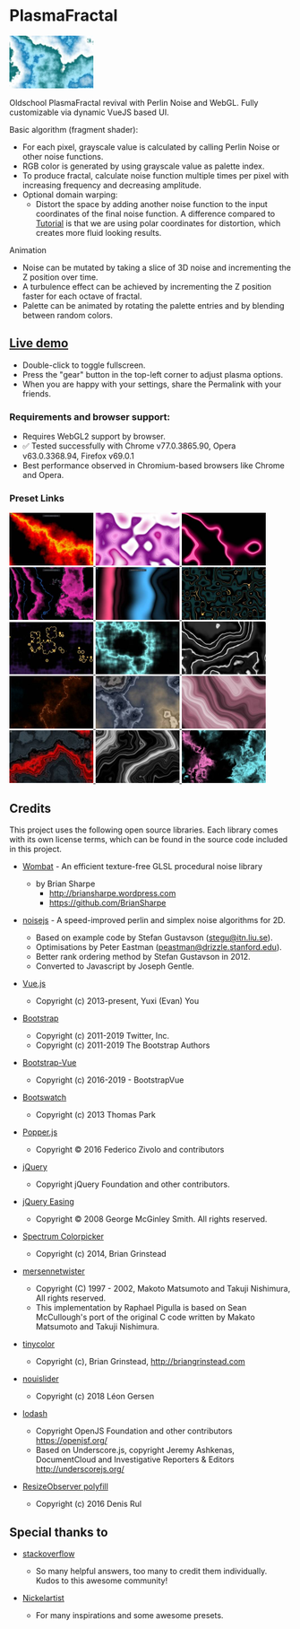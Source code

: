 # PlasmaFractal

<img src="/screenshots/thumbs/SeethingOnWhite.jpg" alt="Screenshot" title="Screenshot" width="150">

Oldschool PlasmaFractal revival with Perlin Noise and WebGL.
Fully customizable via dynamic VueJS based UI. 

Basic algorithm (fragment shader):
- For each pixel, grayscale value is calculated by calling Perlin Noise or other noise functions.
- RGB color is generated by using grayscale value as palette index.
- To produce fractal, calculate noise function multiple times per pixel with increasing frequency and decreasing amplitude.
- Optional domain warping:
  - Distort the space by adding another noise function to the input coordinates of the final noise function. A difference compared to [Tutorial](http://www.iquilezles.org/www/articles/warp/warp.htm) is that we are using polar coordinates for distortion, which creates more fluid looking results.

Animation
- Noise can be mutated by taking a slice of 3D noise and incrementing the Z position over time.
- A turbulence effect can be achieved by incrementing the Z position faster for each octave of fractal.
- Palette can be animated by rotating the palette entries and by blending between random colors.

## [Live demo](https://zett42.github.io/plasmafractal-gl/)
- Double-click to toggle fullscreen.
- Press the "gear" button in the top-left corner to adjust plasma options.
- When you are happy with your settings, share the Permalink with your friends.

### Requirements and browser support:
- Requires WebGL2 support by browser.
- :white_check_mark: Tested successfully with Chrome v77.0.3865.90, Opera v63.0.3368.94, Firefox v69.0.1
- Best performance observed in Chromium-based browsers like Chrome and Opera.
  
### Preset Links
<a href="https://zett42.github.io/plasmafractal-gl/?f=.09&o=12&g=.57&l=2.13&a=5.5&n=p3&pg=0&icp=1&pbf=ib&pfb=ob&ps=.5&pb=.75&pbg=000000&cp=.149_000000_l+.7_8a0000_l+.845_f0c000_ios+.514_000000_i2+.99_8a0000_o2+.77_ff0000_ios+.92_f90000_l&acp=0&ntu=1.69&inm=1&ns=.03&ptde=10.&ptd=.1&ipr=0&prs=.1#">
   <img src="/screenshots/thumbs/Fiery.jpg" alt="Fiery" title="Fiery" width="150">
</a>
<a href="https://zett42.github.io/plasmafractal-gl/?f=.47&o=7&g=.5&l=2.31&a=4.4&n=p3&pg=0&icp=1&pbf=ib&pfb=ob&ps=.5&pb=.75&pbg=000000&cp=.2_6d0b86_ios213+.1_ffffff_io2+.62_ba0c9f_o2+.49_faa3f8_i2&acp=1&ntu=2.23&inm=1&ns=.03&ptde=10.&ptd=10.&ipr=0&prs=.1#">
  <img src="/screenshots/thumbs/DirtyContrastOnWhite.jpg" alt="Dirty Contrast on White - by Nickelartist" title="Dirty Contrast on White - by Nickelartist" width="150">
</a>
<a href="https://zett42.github.io/plasmafractal-gl/?f=.94&o=4&g=.58&l=2&a=3.2&n=p3&pg=0&icp=1&pbf=ib&pfb=ob&ps=.5&pb=.75&pbg=000000&cp=.6_62f8ff_l+.29_000000_i2+.835_000000_l+.55_62f8ff_l+.54_00bcc6_l+.61_00bcc6_o2&acp=1&ntd=5.4&ntu=2.22&prd=120.&ptde=10.&ptd=10.#">
  <img src="/screenshots/thumbs/NeonTapes.jpg" alt="Neon Tapes" title="Neon Tapes" width="150">
</a>
<a href="https://zett42.github.io/plasmafractal-gl/?f=.49&o=11&g=.5&l=2&a=7.4&n=p3&pg=0&icp=1&pbf=ib&pfb=ob&ps=.5&pb=.75&pbg=000000&cp=.47_000000_l+.48_b9faff_l+.48_000000_l+.56_dd2ff0_ios25+.87_000000_l+.05_000000_l+.07_1ab4ce_l+.09_000000_l&acp=1&ntu=2&inm=1&ns=.02&ptde=10.&ptd=5.&ipr=0&prs=.1#">
  <img src="/screenshots/thumbs/Lines-n-clouds.jpg" alt="Lines and Clouds - by Nickelartist" title="Lines and Clouds - by Nickelartist" width="150">
</a>
<a href="https://zett42.github.io/plasmafractal-gl/?f=.15&o=7&g=.55&l=2&a=4.5&n=p3&pg=0&icp=0&pbf=ios&pfb=ob&ps=.69&pb=1&pbg=000000&cp=0_000000_i2+.25_00bfff_o2+.5_000000_i2+.75_dc0000_o2&acp=0&ntu=1.56&inm=1&ns=.02&ptde=10.&ptd=10.&ipr=1&prs=.01#">
  <img src="/screenshots/thumbs/LavaLamp.jpg" alt="Lava Lamp" title="Lava Lamp" width="150">
</a>
<a href="https://zett42.github.io/plasmafractal-gl/?f=5.43&o=2&g=.55&l=3.7&a=3.8&n=v3&pg=0&icp=1&pbf=ios&pfb=ob&ps=.69&pb=1&pbg=000000&cp=0_000000_io2+.34_123538_io2+.715_000000_io4+.75_ffce5b_io2+.777_000000_l&acp=0&ntu=1&inm=1&ns=.09&ptde=10.&ptd=10.&ipr=0&prs=.1#">
  <img src="/screenshots/thumbs/GoldenLines.jpg" alt="Golden Lines" title="Golden Lines" width="150">
</a>
<a href="https://zett42.github.io/plasmafractal-gl/?f=.14&o=5&g=.55&l=3.7&a=4.9&n=c3&pg=0&icp=1&pbf=ios&pfb=ob&ps=.69&pb=1&pbg=000000&cp=0_000000_io2+.34_2e1746_io2+.715_000000_io4+.75_ffce5b_io2+.777_000000_l&acp=0&ntd=6.&ntu=1.83&prd=120.&ptde=10.&ptd=10.#">
  <img src="/screenshots/thumbs/GoldenCircles.jpg" alt="Golden Circles" title="Golden Circles" width="150">
</a>
<a href="https://zett42.github.io/plasmafractal-gl/?n=c3&f=.46&o=7&g=.58&l=2&a=1&pg=0&icp=1&pbf=ib&pfb=ob&ps=.5&pb=1&pbg=000000&cp=.898_000000_l+.292_91ffff_o5+.192_000000_i5+.442_000000_i2+.663_00ffa2_o2&acp=0&inm=1&ns=.05&ntu=1.85&ipr=0&prs=.1&ptde=10.&ptd=5.#">
  <img src="/screenshots/thumbs/Cellular1.jpg" alt="Cellular" title="Cellular" width="150">
</a>
<a href="https://zett42.github.io/plasmafractal-gl/?n=p3&f=.99&o=6&g=.41&l=1.96&a=5.7&pg=0&icp=1&pbf=ib&pfb=ob&ps=.5&pb=.75&pbg=000000&cp=.03_000000_l+.1_ffffff_l+.14_2e2e2e_io4+.68_000000_l+.78_282828_ios23+.76_ffffff_l&acp=0&ntde=3.&ntd=10.&prd=10.&ptde=10.&ptd=5.#">
  <img src="/screenshots/thumbs/MilkGrey.jpg" alt="milk greY - by Nickelartist" title="milk greY - by Nickelartist" width="150">
</a>
<a href="https://zett42.github.io/plasmafractal-gl/?f=.23&o=14&g=.65&l=2&a=1.1&n=p3&pg=0&icp=1&pbf=ib&pfb=ob&ps=.5&pb=.75&pbg=000000&cp=.69_ffae55_l+.695_481700_o2+.688_481700_l+.23_00485e_l+.233_9bf5ff_l+.237_00485e_o2+.456_000000_i2+.896_000000_i2&acp=0&ptde=10.&ptd=5.&ipr=0&prs=.1&inm=1&ns=.05&ntu=1.46#">
  <img src="/screenshots/thumbs/CosmicEnergy.jpg" alt="Cosmic Energy" title="Cosmic Energy" width="150">
</a>
<a href="https://zett42.github.io/plasmafractal-gl/?n=p3&f=.96&o=12&g=.5&l=2&a=1&pg=0&icp=1&pbf=ib&pfb=ob&ps=.5&pb=1&pbg=000000&cp=0_948167_io2_f8*o6*g.61*l2*a.5*s.41+.723_333c4d_l&acp=0&inm=1&ns=.04&ntu=1.67&ipr=0&prs=.1&ptde=10.&ptd=5.#">
  <img src="/screenshots/thumbs/AgateBlueYellow.jpg" alt="Agate Blue/Yellow" title="Agate Blue/Yellow" width="150">
</a>
<a href="https://zett42.github.io/plasmafractal-gl/?n=p3&f=.33&o=5&g=.5&l=2&a=1&pg=0&icp=1&pbf=ib&pfb=ob&ps=.5&pb=1&pbg=000000&cp=0_525787_l_f4*o12*g.61*l2*a.71*s.39&acp=1&inm=1&ns=.02&ntu=1.67&ipr=0&prs=.1&ptde=10.&ptd=5.#">
  <img src="/screenshots/thumbs/MonochromaticStripes.jpg" alt="Monochromatic Stripes" title="Monochromatic Stripes" width="150">
</a>
<a href="https://zett42.github.io/plasmafractal-gl/?n=p3&f=.96&o=12&g=.5&l=2&a=1&pg=0&icp=1&pbf=ib&pfb=ob&ps=.5&pb=1&pbg=000000&cp=0_461b00_io2_f2*o12*g.68*l2*a.5*s.41+.199_1f222c_io2_f4*o12*g.61*l2*a.2*s.5+.786_1f222c_io2_f2*o12*g.68*l2*a.5*s.69&acp=1&inm=1&ns=.03&ntu=1.36&ipr=0&prs=.1&ptde=15.&ptd=5.#">
  <img src="/screenshots/thumbs/DarkComplexity.jpg" alt="Dark Complexity" title="Dark Complexity" width="150">
</a>
<a href="https://zett42.github.io/plasmafractal-gl/?n=p3&f=.55&o=5.84&g=.45&l=2&a=1&pg=0&icp=1&pbf=ib&pfb=ob&ps=.5&pb=1&pbg=000000&cp=0_000000_l_f1*o12*g.83*l3*a1.49*s.09&acp=0&inm=1&ns=.01&ntu=1.55&ipr=0&prs=.1&ptde=10.&ptd=5.#">
  <img src="/screenshots/thumbs/GraphicalFlux.jpg" alt="Graphical Flux" title="Graphical Flux" width="150">
</a>
<a href="https://zett42.github.io/plasmafractal-gl/?n=s3&f=.25&o=11.32&g=.54&l=2&a=1.7&de=1&wn=s3&wf=6.4&wo=10&wg=.52&wl=2&wa=50.8&wr=2.2&wt=h&pg=0&icp=0&pbf=i3&pfb=o3&ps=.5&pb=1&pbg=000000&cp=&acp=0&inm=1&ns=.01&ntu=1.85&iwm=1&ws=.03&wtu=1.96&ipr=0&prs=.1&ptde=10.&ptd=5.#">
  <img src="/screenshots/thumbs/DomainWarping1.jpg" alt="Domain Warping 1" title="Domain Warping 1" width="150">
</a>

## Credits
This project uses the following open source libraries. Each library comes with its own license terms, which can be found in the source code included in this project.

- [Wombat](https://github.com/BrianSharpe/Wombat) - An efficient texture-free GLSL procedural noise library
  - by Brian Sharpe
    - http://briansharpe.wordpress.com
    - https://github.com/BrianSharpe
    
- [noisejs](https://github.com/josephg/noisejs) - A speed-improved perlin and simplex noise algorithms for 2D. 
  - Based on example code by Stefan Gustavson (stegu@itn.liu.se). 
  - Optimisations by Peter Eastman (peastman@drizzle.stanford.edu). 
  - Better rank ordering method by Stefan Gustavson in 2012. 
  - Converted to Javascript by Joseph Gentle.
 
- [Vue.js](https://vuejs.org/)
  - Copyright (c) 2013-present, Yuxi (Evan) You 

- [Bootstrap](https://getbootstrap.com/) 
  - Copyright (c) 2011-2019 Twitter, Inc.
  - Copyright (c) 2011-2019 The Bootstrap Authors

- [Bootstrap-Vue](https://bootstrap-vue.js.org/)
  - Copyright (c) 2016-2019 - BootstrapVue
  
- [Bootswatch](https://bootswatch.com/)
  - Copyright (c) 2013 Thomas Park
  
- [Popper.js](https://popper.js.org/)
  - Copyright © 2016 Federico Zivolo and contributors

- [jQuery](https://jquery.org/) 
  - Copyright jQuery Foundation and other contributors. 
  
- [jQuery Easing](http://gsgd.co.uk/sandbox/jquery/easing/)
  - Copyright © 2008 George McGinley Smith. All rights reserved.

- [Spectrum Colorpicker](http://briangrinstead.com)
  - Copyright (c) 2014, Brian Grinstead 

- [mersennetwister](https://github.com/pigulla/mersennetwister)
  - Copyright (C) 1997 - 2002, Makoto Matsumoto and Takuji Nishimura, All rights reserved.
  - This implementation by Raphael Pigulla is based on Sean McCullough's port of the original C code written by Makato Matsumoto and Takuji Nishimura.
  
- [tinycolor](https://github.com/bgrins/TinyColor)
  - Copyright (c), Brian Grinstead, http://briangrinstead.com
  
- [nouislider](https://refreshless.com/nouislider/)
  - Copyright (c) 2018 Léon Gersen
  
- [lodash](https://lodash.com/)
  - Copyright OpenJS Foundation and other contributors <https://openjsf.org/>
  - Based on Underscore.js, copyright Jeremy Ashkenas, DocumentCloud and Investigative Reporters & Editors <http://underscorejs.org/>
  
- [ResizeObserver polyfill](https://github.com/que-etc/resize-observer-polyfill)
  - Copyright (c) 2016 Denis Rul
  
## Special thanks to
- [stackoverflow](https://stackoverflow.com)
  - So many helpful answers, too many to credit them individually. Kudos to this awesome community!
  
- [Nickelartist](http://nickelartist.com/)
  - For many inspirations and some awesome presets.
